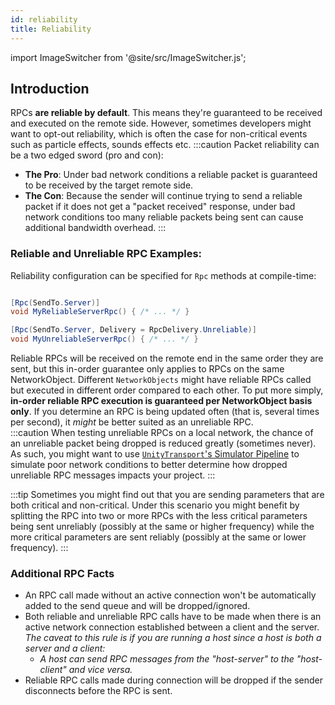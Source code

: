 ```yaml
---
id: reliability
title: Reliability
---
```

import ImageSwitcher from '@site/src/ImageSwitcher.js';

## Introduction
RPCs **are reliable by default**.  This means they're guaranteed to be received and executed on the remote side. However, sometimes developers might want to opt-out reliability, which is often the case for non-critical events such as particle effects, sounds effects etc.
:::caution
Packet reliability can be a two edged sword (pro and con):
- **The Pro**: Under bad network conditions a reliable packet is guaranteed to be received by the target remote side.
- **The Con**: Because the sender will continue trying to send a reliable packet if it does not get a "packet received" response, under bad network conditions too many reliable packets being sent can cause additional bandwidth overhead.
:::

### Reliable and Unreliable RPC Examples:
Reliability configuration can be specified for `Rpc` methods at compile-time:

```csharp

[Rpc(SendTo.Server)]
void MyReliableServerRpc() { /* ... */ }

[Rpc(SendTo.Server, Delivery = RpcDelivery.Unreliable)]
void MyUnreliableServerRpc() { /* ... */ }
```

Reliable RPCs will be received on the remote end in the same order they are sent, but this in-order guarantee only applies to RPCs on the same NetworkObject. Different `NetworkObjects` might have reliable RPCs called but executed in different order compared to each other. To put more simply, **in-order reliable RPC execution is guaranteed per NetworkObject basis only**.  If you determine an RPC is being updated often (that is, several times per second), it _might_ be better suited as an unreliable RPC.    
:::caution
When testing unreliable RPCs on a local network, the chance of an unreliable packet being dropped is reduced greatly (sometimes never).  As such, you might want to use [`UnityTransport`'s Simulator Pipeline](https://docs-multiplayer.unity3d.com/transport/current/pipelines#simulator-pipeline) to simulate poor network conditions to better determine how dropped unreliable RPC messages impacts your project.
:::

:::tip
Sometimes you might find out that you are sending parameters that are both critical and non-critical.  Under this scenario you might benefit by splitting the RPC into two or more RPCs with the less critical parameters being sent unreliably (possibly at the same or higher frequency) while the more critical parameters are sent reliably (possibly at the same or lower frequency).
:::

### Additional RPC Facts
- An RPC call made without an active connection won't be automatically added to the send queue and will be dropped/ignored.
- Both reliable and unreliable RPC calls have to be made when there is an active network connection established between a client and the server. _The caveat to this rule is if you are running a host since a host is both a server and a client:_
    - _A host can send RPC messages from the "host-server" to the "host-client" and vice versa._
- Reliable RPC calls made during connection will be dropped if the sender disconnects before the RPC is sent.

